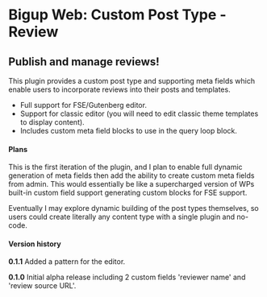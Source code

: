 # Bigup Web: Custom Post Type - Review

## Publish and manage reviews!

This plugin provides a custom post type and supporting meta fields which enable users to incorporate
reviews into their posts and templates.

 - Full support for FSE/Gutenberg editor.
 - Support for classic editor (you will need to edit classic theme templates to display content).
 - Includes custom meta field blocks to use in the query loop block.

#### Plans

This is the first iteration of the plugin, and I plan to enable full dynamic generation of meta
fields then add the ability to create custom meta fields from admin. This would essentially be like
a supercharged version of WPs built-in custom field support generating custom blocks for FSE support.

Eventually I may explore dynamic building of the post types themselves, so users could create
literally any content type with a single plugin and no-code.

#### Version history

**0.1.1**
Added a pattern for the editor.

**0.1.0**
Initial alpha release including 2 custom fields 'reviewer name' and 'review source URL'.